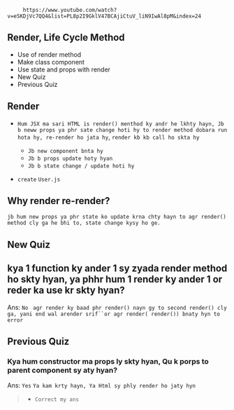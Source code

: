          https://www.youtube.com/watch?v=eSKDjVc7QQ4&list=PL8p2I9GklV47BCAjiCtuV_liN9IwAl8pM&index=24


## Render, Life Cycle Method
* Use of render method
* Make class component
* Use state and props with render
* New Quiz
* Previous Quiz



## Render
* `Hum JSX ma sari HTML is render() menthod ky andr he lkhty hayn, Jb b neww props ya phr sate change hoti hy to render method dobara run hota hy, re-render ho jata hy`,
    `render kb kb call ho skta hy`
    * `Jb new component bnta hy`
    * `Jb b props update hoty hyan`
    * `Jb b state change / update hoti hy`

* `create` `User.js`

## Why render re-render?
`jb hum new props ya phr state ko update krna chty hayn to agr render() method cly ga he bhi to, state change kysy ho ge.`








##
## New Quiz
## kya 1 function ky ander 1 sy zyada render method ho skty hyan, ya phhr hum 1 render ky ander 1 or reder ka use kr skty hyan?
Ans: `No ` `agr render ky baad phr render() nayn gy to second render() cly ga, yani end wal arender srif``or agr render( render()) bnaty hyn to error`

## Previous Quiz
### Kya hum constructor ma props ly skty hyan, Qu k porps to parent component sy aty hyan?
Ans: `Yes` `Ya kam krty hayn, Ya Html sy phly render ho jaty hyn`

>   * `Correct my ans`







